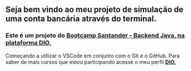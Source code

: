 ## Seja bem vindo ao meu projeto de simulação de uma conta bancária através do terminal.

### Este é um projeto do [Bootcamp Santander - Backend Java, na plataforma DIO.](https://web.dio.me/track/08901bd0-0ee9-4f4f-82c5-3761f9d87864)
Começando a utilizar o VSCode em conjunto com o Git e o GitHub.
Para saber de mais cursos que estou participando acesse o meu perfil [**DIO.**](https://web.dio.me/users/francinaldofilho05_01800)
